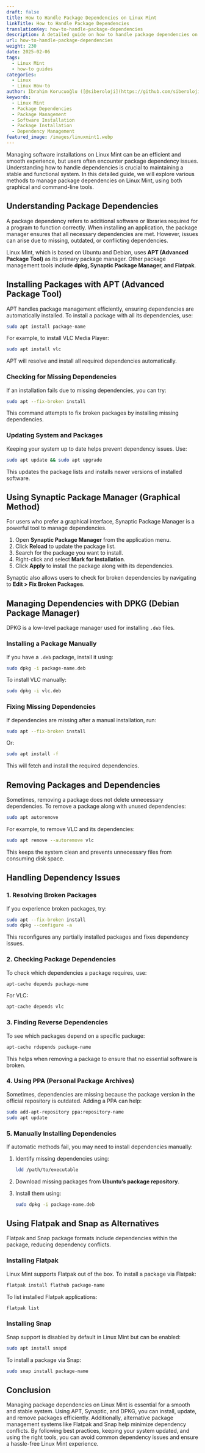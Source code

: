 ```yaml
---
draft: false
title: How to Handle Package Dependencies on Linux Mint
linkTitle: How to Handle Package Dependencies
translationKey: how-to-handle-package-dependencies
description: A detailed guide on how to handle package dependencies on Linux Mint, including APT, Synaptic, DPKG, Flatpak, and Snap.
url: how-to-handle-package-dependencies
weight: 230
date: 2025-02-06
tags:
  - Linux Mint
  - how-to guides
categories:
  - Linux
  - Linux How-to
author: İbrahim Korucuoğlu ([@siberoloji](https://github.com/siberoloji))
keywords:
  - Linux Mint
  - Package Dependencies
  - Package Management
  - Software Installation
  - Package Installation
  - Dependency Management
featured_image: /images/linuxmint1.webp
---
```

Managing software installations on Linux Mint can be an efficient and smooth experience, but users often encounter package dependency issues. Understanding how to handle dependencies is crucial to maintaining a stable and functional system. In this detailed guide, we will explore various methods to manage package dependencies on Linux Mint, using both graphical and command-line tools.

## Understanding Package Dependencies

A package dependency refers to additional software or libraries required for a program to function correctly. When installing an application, the package manager ensures that all necessary dependencies are met. However, issues can arise due to missing, outdated, or conflicting dependencies.

Linux Mint, which is based on Ubuntu and Debian, uses **APT (Advanced Package Tool)** as its primary package manager. Other package management tools include **dpkg, Synaptic Package Manager, and Flatpak**.

## Installing Packages with APT (Advanced Package Tool)

APT handles package management efficiently, ensuring dependencies are automatically installed. To install a package with all its dependencies, use:

```bash
sudo apt install package-name
```

For example, to install VLC Media Player:

```bash
sudo apt install vlc
```

APT will resolve and install all required dependencies automatically.

### Checking for Missing Dependencies

If an installation fails due to missing dependencies, you can try:

```bash
sudo apt --fix-broken install
```

This command attempts to fix broken packages by installing missing dependencies.

### Updating System and Packages

Keeping your system up to date helps prevent dependency issues. Use:

```bash
sudo apt update && sudo apt upgrade
```

This updates the package lists and installs newer versions of installed software.

## Using Synaptic Package Manager (Graphical Method)

For users who prefer a graphical interface, Synaptic Package Manager is a powerful tool to manage dependencies.

1. Open **Synaptic Package Manager** from the application menu.
2. Click **Reload** to update the package list.
3. Search for the package you want to install.
4. Right-click and select **Mark for Installation**.
5. Click **Apply** to install the package along with its dependencies.

Synaptic also allows users to check for broken dependencies by navigating to **Edit > Fix Broken Packages**.

## Managing Dependencies with DPKG (Debian Package Manager)

DPKG is a low-level package manager used for installing `.deb` files.

### Installing a Package Manually

If you have a `.deb` package, install it using:

```bash
sudo dpkg -i package-name.deb
```

To install VLC manually:

```bash
sudo dpkg -i vlc.deb
```

### Fixing Missing Dependencies

If dependencies are missing after a manual installation, run:

```bash
sudo apt --fix-broken install
```

Or:

```bash
sudo apt install -f
```

This will fetch and install the required dependencies.

## Removing Packages and Dependencies

Sometimes, removing a package does not delete unnecessary dependencies. To remove a package along with unused dependencies:

```bash
sudo apt autoremove
```

For example, to remove VLC and its dependencies:

```bash
sudo apt remove --autoremove vlc
```

This keeps the system clean and prevents unnecessary files from consuming disk space.

## Handling Dependency Issues

### 1. Resolving Broken Packages

If you experience broken packages, try:

```bash
sudo apt --fix-broken install
sudo dpkg --configure -a
```

This reconfigures any partially installed packages and fixes dependency issues.

### 2. Checking Package Dependencies

To check which dependencies a package requires, use:

```bash
apt-cache depends package-name
```

For VLC:

```bash
apt-cache depends vlc
```

### 3. Finding Reverse Dependencies

To see which packages depend on a specific package:

```bash
apt-cache rdepends package-name
```

This helps when removing a package to ensure that no essential software is broken.

### 4. Using PPA (Personal Package Archives)

Sometimes, dependencies are missing because the package version in the official repository is outdated. Adding a PPA can help:

```bash
sudo add-apt-repository ppa:repository-name
sudo apt update
```

### 5. Manually Installing Dependencies

If automatic methods fail, you may need to install dependencies manually:

1. Identify missing dependencies using:

   ```bash
   ldd /path/to/executable
   ```

2. Download missing packages from **Ubuntu’s package repository**.
3. Install them using:

   ```bash
   sudo dpkg -i package-name.deb
   ```

## Using Flatpak and Snap as Alternatives

Flatpak and Snap package formats include dependencies within the package, reducing dependency conflicts.

### Installing Flatpak

Linux Mint supports Flatpak out of the box. To install a package via Flatpak:

```bash
flatpak install flathub package-name
```

To list installed Flatpak applications:

```bash
flatpak list
```

### Installing Snap

Snap support is disabled by default in Linux Mint but can be enabled:

```bash
sudo apt install snapd
```

To install a package via Snap:

```bash
sudo snap install package-name
```

## Conclusion

Managing package dependencies on Linux Mint is essential for a smooth and stable system. Using APT, Synaptic, and DPKG, you can install, update, and remove packages efficiently. Additionally, alternative package management systems like Flatpak and Snap help minimize dependency conflicts. By following best practices, keeping your system updated, and using the right tools, you can avoid common dependency issues and ensure a hassle-free Linux Mint experience.
